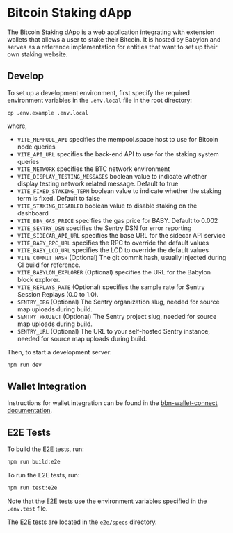 # Bitcoin Staking dApp

The Bitcoin Staking dApp is a web application integrating with extension
wallets that allows a user to stake their Bitcoin. It is hosted by Babylon and
serves as a reference implementation for entities that want to set up their own
staking website.

## Develop

To set up a development environment, first specify the required environment
variables in the `.env.local` file in the root directory:

```
cp .env.example .env.local
```

where,

- `VITE_MEMPOOL_API` specifies the mempool.space host to use for Bitcoin
  node queries
- `VITE_API_URL` specifies the back-end API to use for the staking
  system queries
- `VITE_NETWORK` specifies the BTC network environment
- `VITE_DISPLAY_TESTING_MESSAGES` boolean value to indicate whether display
testing network related message. Default to true
- `VITE_FIXED_STAKING_TERM` boolean value to indicate whether the staking term is fixed. Default to false
- `VITE_STAKING_DISABLED` boolean value to disable staking on the dashboard
- `VITE_BBN_GAS_PRICE` specifies the gas price for BABY. Default to 0.002
- `VITE_SENTRY_DSN` specifies the Sentry DSN for error reporting
- `VITE_SIDECAR_API_URL` specifies the base URL for the sidecar API service
- `VITE_BABY_RPC_URL` specifies the RPC to override the default values
- `VITE_BABY_LCD_URL` specifies the LCD to override the default values
- `VITE_COMMIT_HASH` (Optional) The git commit hash, usually injected during CI build for reference.
- `VITE_BABYLON_EXPLORER` (Optional) specifies the URL for the Babylon block explorer.
- `VITE_REPLAYS_RATE` (Optional) specifies the sample rate for Sentry Session Replays (0.0 to 1.0).
- `SENTRY_ORG` (Optional) The Sentry organization slug, needed for source map uploads during build.
- `SENTRY_PROJECT` (Optional) The Sentry project slug, needed for source map uploads during build.
- `SENTRY_URL` (Optional) The URL to your self-hosted Sentry instance, needed for source map uploads during build.

Then, to start a development server:

```bash
npm run dev
```

## Wallet Integration

Instructions for wallet integration can be found in the
[bbn-wallet-connect documentation](https://github.com/babylonlabs-io/bbn-wallet-connect).

## E2E Tests

To build the E2E tests, run:
```bash
npm run build:e2e
```

To run the E2E tests, run:
```bash
npm run test:e2e
```

Note that the E2E tests use the environment variables specified in the `.env.test` file.

The E2E tests are located in the `e2e/specs` directory.

